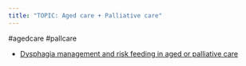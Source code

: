 ```yaml
---
title: "TOPIC: Aged care + Palliative care"
---
```


#agedcare #pallcare
- [Dysphagia management and risk feeding in aged or palliative care](cpd/dysphagia/dysphagia-riskfeed-pallcare.md)